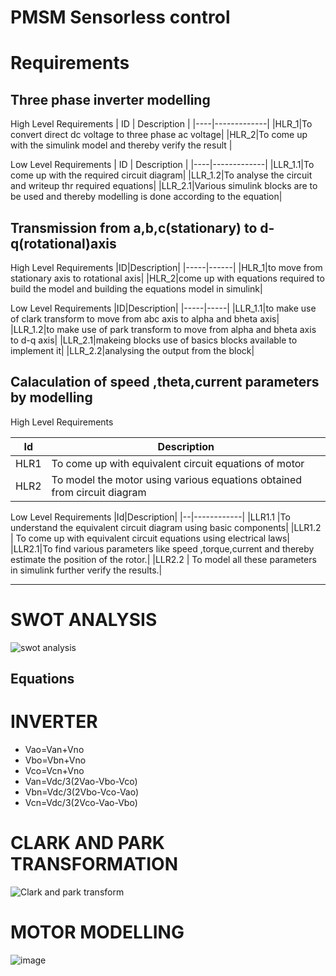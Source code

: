 # PMSM Sensorless control
# Requirements

## Three phase inverter modelling

High Level Requirements
| ID | Description |
|----|-------------|
|HLR_1|To convert direct dc voltage to three phase ac voltage|
|HLR_2|To come up with the simulink model and thereby verify the result |

Low Level Requirements 
| ID | Description |
|----|-------------|
|LLR_1.1|To come up with the required circuit diagram|
|LLR_1.2|To analyse the circuit and writeup thr required equations|
|LLR_2.1|Various simulink blocks are to be used and thereby modelling is done according to the equation|





## Transmission from a,b,c(stationary) to d-q(rotational)axis

High Level Requirements
|ID|Description|
|-----|------|
|HLR_1|to move from stationary axis to rotational axis|
|HLR_2|come up with equations required to build the model and building the equations model in simulink|


Low Level Requirements
|ID|Description|
|-----|-----|
|LLR_1.1|to make use of clark transform to move from abc axis to alpha and bheta axis|
|LLR_1.2|to make use of park transform to move from alpha and bheta axis to d-q axis|
|LLR_2.1|makeing blocks use of basics blocks available to implement it|
|LLR_2.2|analysing the output from the block|



## Calaculation of speed ,theta,current parameters by modelling


High Level Requirements

|Id|Description|
|--|------------|
|HLR1 |To come up with equivalent circuit equations of motor|
|HLR2 |   To model the motor using various equations obtained from circuit diagram|



Low Level Requirements
|Id|Description|
|--|------------|
|LLR1.1 |To understand the equivalent circuit diagram using basic components|
|LLR1.2  |    To come up with equivalent circuit equations using electrical laws|
|LLR2.1|To find various parameters like speed ,torque,current and thereby estimate the position of the rotor.|
 |LLR2.2 |   To model all these parameters in simulink further verify the results.|
 
 ---------------------------------------------
 
 
 
 # SWOT ANALYSIS
 
 
 
 
 ![swot analysis](https://user-images.githubusercontent.com/98873064/160094517-04328b0e-fade-42ab-83be-143130addfd8.png)


 
 ## Equations 
 
# INVERTER
* Vao=Van+Vno
* Vbo=Vbn+Vno
* Vco=Vcn+Vno
* Van=Vdc/3(2Vao-Vbo-Vco)
* Vbn=Vdc/3(2Vbo-Vco-Vao)
* Vcn=Vdc/3(2Vco-Vao-Vbo)

# CLARK AND PARK TRANSFORMATION
![Clark and park transform](https://user-images.githubusercontent.com/98873064/160111518-3b7fbe1b-1bcc-4ef4-8d00-5e8cb0dbeaf9.png)




 #  MOTOR MODELLING
 ![image](https://user-images.githubusercontent.com/98873064/160110148-a39cbb56-cc90-4d20-af6c-c23e220b5ac1.png)

 
 
 
 
 
 
